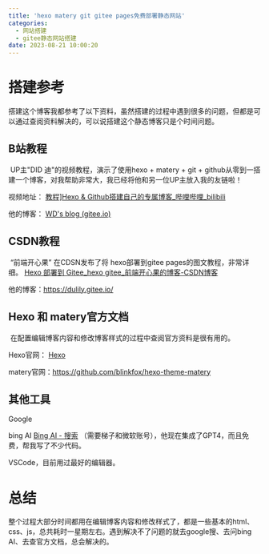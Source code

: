 ```yaml
---
title: 'hexo matery git gitee pages免费部署静态网站'
categories:
  - 网站搭建
  - gitee静态网站搭建
date: 2023-08-21 10:00:20
---
```


# 搭建参考

​	搭建这个博客我都参考了以下资料，虽然搭建的过程中遇到很多的问题，但都是可以通过查阅资料解决的，可以说搭建这个静态博客只是个时间问题。

## B站教程

​	UP主"DID 迪"的视频教程，演示了使用hexo + matery + git + github从零到一搭建一个博客，对我帮助非常大，我已经将他和另一位UP主放入我的友链啦！ 

视频地址： [教程\]Hexo & Github搭建自己的专属博客_哔哩哔哩_bilibili](https://www.bilibili.com/video/BV1Eg41157tL/?spm_id_from=333.999.top_right_bar_window_history.content.click&vd_source=866132c04f0a5e79ea65e139473f969c) 

他的博客： [WD's blog (gitee.io)](https://did321.gitee.io/) 

## CSDN教程

​	“前端开心果” 在CDSN发布了将 hexo部署到gitee pages的图文教程，非常详细。 [Hexo 部署到 Gitee_hexo gitee_前端开心果的博客-CSDN博客](https://blog.csdn.net/qq_38157825/article/details/112783631?ops_request_misc=&request_id=b65d2bb25b00439cb27d6b02400a6dc7&biz_id=&utm_medium=distribute.pc_search_result.none-task-blog-2~blog~koosearch~default-1-112783631-null-null.268^v1^control&utm_term=hexo&spm=1018.2226.3001.4450) 

他的博客：https://dulily.gitee.io/

## Hexo 和 matery官方文档

​	在配置编辑博客内容和修改博客样式的过程中查阅官方资料是很有用的。

Hexo官网： [Hexo](https://hexo.io/zh-cn/) 

matery官网：https://github.com/blinkfox/hexo-theme-matery

## 其他工具

Google

bing AI  [Bing AI - 搜索](https://www.bing.com/search?q=Bing+AI&showconv=1&FORM=hpcodx) （需要梯子和微软账号），他现在集成了GPT4，而且免费，帮我写了不少代码。

VSCode，目前用过最好的编辑器。



# 总结

​	整个过程大部分时间都用在编辑博客内容和修改样式了，都是一些基本的html、css、js，总共耗时一星期左右。遇到解决不了问题的就去google搜、去问bing AI、去查官方文档，总会解决的。
